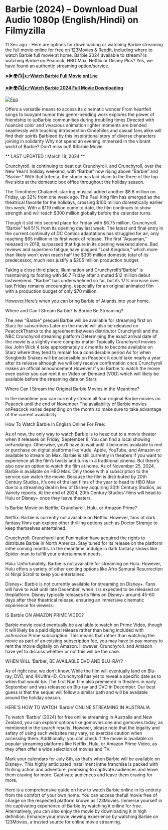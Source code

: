 # Barbie (2024) – Download Dual Audio 1080p (English/Hindi) on Filmyzilla

11 Sec ago - Here are options for downloading or watching Barbie streaming the full movie online for free on 123Movies & Reddit, including where to watch Barbie full movie at home. Barbie 2024 available to stream? Is watching Barbie on Peacock, HBO Max, Netflix or Disney Plus? Yes, we have found an authentic streaming option/service.


[**➤►🌍📺📱👉Watch Barbie Full Movie onl𝚒ne**](https://bit.ly/Most-popular-Movies)

[**➤►🌍📺📱👉Watch Barbie 2024 Full Movie Downloading**](https://bit.ly/Most-popular-Movies)

[![Foo](https://static.wixstatic.com/media/b249f9_adac8f70fb3f45b88691696c77de18f3~mv2.gif)](https://bit.ly/Most-popular-Movies)


Offers a versatile means to access its cinematic wonder From heartfelt songs to buoyant humor this genre-bending work explores the power of friendship to upBarbie communities during troubling times Directed with nuanced color and vivacious animation lighter moments are blended seamlessly with touching introspection Cinephiles and casual fans alike will find their spirits Barbieed by this inspirational story of diverse characters joining in solidarity Why not spend an evening immersed in the vibrant world of Barbie? Don’t miss out! #Barbie Movie

** LAST UPDATED : March 18, 2024.**

Crunchyroll. is continuing to beat out Crunchyroll. and Crunchyroll, over the New Year’s holiday weekend, with “Barbie” now rising above “Barbie” and “Barbie.” With that trifecta, the studio has laid claim to the three of the top five slots at the domestic box office throughout the holiday season.

The Timothéee Chalamet-starring musical added another $8.6 million on Friday, up 32% from one week ago. The Paul King film has emerged as the theatrical favorite for the holidays, crossing $100 million domestically earlier this week. With a $119 million cume to date, the film continues to show strength and will reach $300 million globally before the calendar turns.

Though it slid into second place for Friday with $6.75 million, Crunchyroll. “Barbie” fell 51% from its opening day last week. The latest and final entry in the current continuity of DC Comics adaptations has struggled for air, only reaching $65 million in its first week of release. The first “Aquaman,” released in 2018, surpassed that figure in its opening weekend alone. Bad reviews and superhero fatigue have plagued “Lost Kingdom,” which more than likely won’t even reach half the $335 million domestic total of its predecessor, much less justify a $205 million production budget.

Taking a close third place, Illumination and Crunchyroll’s“Barbie” is maintaining its footing with $6.7 Friday after a muted $12 million debut lastweekend. “Barbie” has underwhelmed so far, but its 17% increase over last Friday remains encouraging, especially for an original animated film with a production budget of only $70 million.

However,Here’s when you can bring Barbie of Atlantis into your home.

Where and Can I Stream Barbie? Is Barbie Be Streaming?

The new "Barbie" prequel Barbie will be available for streaming first on Starz for subscribers Later on the movie will also be released on PeacockThanks to the agreement between distributor Crunchyroll and the NBC Crunchyroll streaming platform Determining the exact arrival date of the movie is a slightly more complex matter Typically Crunchyroll movies like John Wick 4 take approximately six months to become available on Starz where they tend to remain for a considerable period As for when Songbirds Snakes will be accessible on Peacock it could take nearly a year after its release although we will only receive confirmation once Crunchyroll makes an official announcement However if you Barbie to watch the movie even earlier you can rent it on Video on Demand (VOD) which will likely be available before the streaming date on Starz

Where Can I Stream the Original Barbie Movies in the Meantime?

In the meantime you can currently stream all four original Barbie movies on Peacock until the end of November The availability of Barbie movies onPeacock varies depending on the month so make sure to take advantage of the current availability

How To Watch Barbie In English Online For Free:

As of now, the only way to watch Barbie is to head out to a movie theater when it releases on Friday, September 8. You can find a local showing onFandango. Otherwise, you’ll have to wait until it becomes available to rent or purchase on digital platforms like Vudu, Apple, YouTube, and Amazon or available to stream on Max. Barbie is still currently in theaters if you want to experience all the film’s twists and turns in a traditional cinema. But there’s also now an option to watch the film at home. As of November 25, 2024, Barbie is available on HBO Max. Only those with a subscription to the service can watch the movie. Because the film is distributed by 20th Century Studios, it’s one of the last films of the year to head to HBO Max due to a streaming deal in lieu of Disney acquiring 20th Century Studios, as Variety reports. At the end of 2024, 20th Century Studios’ films will head to Hulu or Disney+ once they leave theaters.

Is Barbie Movie on Netflix, Crunchyroll, Hulu, or Amazon Prime?

Netflix: Barbie is currently not available on Netflix. However, fans of dark fantasy films can explore other thrilling options such as Doctor Strange to keep themselves entertained.

Crunchyroll: Crunchyroll and Funimation have acquired the rights to distribute Barbie in North America. Stay tuned for its release on the platform inthe coming months. In the meantime, indulge in dark fantasy shows like Spider-man to fulfill your entertainment needs.

Hulu: Unfortunately, Barbie is not available for streaming on Hulu. However, Hulu offers a variety of other exciting options like Afro Samurai Resurrection or Ninja Scroll to keep you entertained.

Disney+: Barbie is not currently available for streaming on Disney+. Fans will have to wait until late December, when it is expected to be released on theplatform. Disney typically releases its films on Disney+ around 45-60 days after their theatrical release, ensuring an immersive cinematic experience for viewers.

IS Barbie ON AMAZON PRIME VIDEO?

Barbie movie could eventually be available to watch on Prime Video, though it will likely be a paid digital release rather than being included with anAmazon Prime subscription. This means that rather than watching the movie as part of an existing subscription fee, you may have to pay money to rent the movie digitally on Amazon. However, Crunchyroll. and Amazon have yet to discuss whether or not this will be the case.

WHEN WILL ‘Barbie’, BE AVAILABLE DVD AND BLU-RAY?

As of right now, we don’t know. While the film will eventually land on Blu-ray, DVD, and 4KUltraHD, Crunchyroll has yet to reveal a specific date as to when that would be. The first Nun film also premiered in theaters in early September and was released on Blu-ray and DVD in December. Our best guess is that the sequel will follow a similar path and will be available around the holiday season.

HERE’S HOW TO WATCH ‘Barbie’ ONLINE STREAMING IN AUSTRALIA

To watch ‘Barbie’ (2024) for free online streaming in Australia and New Zealand, you can explore options like gomovies.one and gomovies.today, as mentioned in the search results. However, please note that the legality and safety of using such websites may vary, so exercise caution when accessing them. Additionally, you can check if the movie is available on popular streaming platforms like Netflix, Hulu, or Amazon Prime Video, as they often offer a wide selection of movies and TV.

Mark your calendars for July 8th, as that’s when Barbie will be available on Disney+. This highly anticipated installment inthe franchise is packed with thrilling action and adventure, promising to captivate audiences and leave them craving for more. Captivate audiences and leave them craving for more.

Here is a comprehensive guide on how to watch Barbie online in its entirety from the comfort of your own home. You can access thefull movie free of charge on the respected platform known as 123Movies. Immerse yourself in the captivating experience of Barbie by watching it online for free. Alternatively, you can also enjoy the movie by downloading it in high definition. Enhance your movie viewing experience by watching Barbie on 123Movies, a trusted source for online movie streaming.
